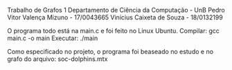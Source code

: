 Trabalho de Grafos 1
Departamento de Ciência da Computação - UnB
Pedro Vitor Valença Mizuno - 17/0043665
Vinícius Caixeta de Souza - 18/0132199

O programa todo está na main.c e foi feito no Linux Ubuntu.
Compilar:
gcc main.c -o main
Executar:
./main

Como especificado no projeto, o programa foi beaseado no estudo e no grafo do arquivo:
soc-dolphins.mtx